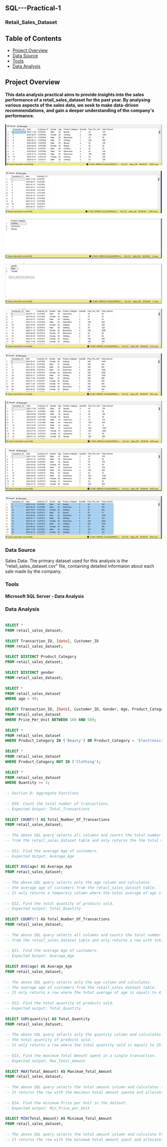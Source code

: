 ## SQL---Practical-1
### Retail_Sales_Dataset

## Table of Contents

  - [Project Overview](#project-overview)
  - [Data Source](#data-source)
  - [Tools](tools)
  - [Data Analysis](#data-analysis)
    
## Project Overview

#### This data analysis practical aims to provide insights into the sales performance of a retail_sales_dataset for the past year. By analysing various aspects of the sales data, we seek to make data-driven recommendations, and gain a deeper understanding of the company's performance. 

![Dashboard](retail_sales_Q1.png)

![Dashboard](retail_sales_Q2.png)

![Dashboard](retail_sales_Q3.png)

![Dashboard](retail_sales_Q4.png)

![Dashboard](retail_sales_Q5.png)

![Dashboard](retail_sales_Q6.png)

![Dashboard](retail_sales_Q7.png)

![Dashboard](retail_sales_Q8.png)

![Dashboard](retail_sales_Q9.png)

### Data Source

Sales Data: The primary dataset used for this analysis is the "retail_sales_dataset.csv" file, containing detailed informaion about each sale made by the company.

### Tools

#### Microsoft SQL Server - Data Analysis

### Data Analysis

```SQL

SELECT *
FROM retail_sales_dataset;

SELECT Transaction_ID, [date], Customer_ID
FROM retail_sales_dataset;

SELECT DISTINCT Product_Category
FROM retail_sales_dataset;

SELECT DISTINCT gender
FROM retail_sales_dataset;

SELECT *
FROM retail_sales_dataset
WHERE age > 40;

SELECT Transaction_ID, [Date], Customer_ID, Gender, Age, Product_Category, Quantity, Price_Per_Unit, Total_Amount
FROM retail_sales_dataset
WHERE Price_Per_Unit BETWEEN 100 AND 500;

SELECT *
FROM retail_sales_dataset
WHERE Product_Category IN ('Beauty') OR Product_Category = 'Electronics';

SELECT *
FROM retail_sales_dataset
WHERE Product_Category NOT IN ('Clothing');

SELECT *
FROM retail_sales_dataset
WHERE Quantity >= 3;

-- Section D: Aggregate Functions

-- Q10. Count the total number of transactions. 
-- Expected Output: Total_Transactions

SELECT COUNT(*) AS Total_Number_Of_Transactions
FROM retail_sales_dataset;

-- The above SQL query selects all columns and counts the total number of transactions 
-- from the retail_sales_dataset table and only returns the the total number of rows. 

-- Q11. Find the average Age of customers. 
-- Expected Output: Average_Age

SELECT AVG(age) AS Average_Age
FROM retail_sales_dataset;

-- The above SQL query selects only the age column and calculates
-- the average age of customers from the retail_sales_dataset table.
-- It only returns a temporary column where the total average of age is equals to 41.

-- Q12. Find the total quantity of products sold. 
-- Expected output: Total_Quantity

SELECT COUNT(*) AS Total_Number_Of_Transactions
FROM retail_sales_dataset;

-- The above SQL query selects all columns and counts the total number of transactions 
-- from the retail_sales_dataset table and only returns a row with total number of transactions. 

-- Q11. Find the average Age of customers. 
-- Expected Output: Average_Age

SELECT AVG(age) AS Average_Age
FROM retail_sales_dataset;

-- The above SQL query selects only the age column and calculates
-- the average age of customers from the retail_sales_dataset table.
-- It only returns a row where the total average of age is equals to 41.

-- Q12. Find the total quantity of products sold. 
-- Expected output: Total_Quantity

SELECT SUM(quantity) AS Total_Quantity
FROM retail_sales_dataset;

-- The above SQL query selects only the quantity column and calculates
-- the total quantity of products sold.
-- It only returns a row where the total quantity sold is equals to 2514 and allocates it to the temporary column.

-- Q13. Find the maximum Total Amount spent in a single transaction. 
-- Expected output: Max_Total_Amount

SELECT MAX(Total_Amount) AS Maximum_Total_Amount
FROM retail_sales_dataset;

-- The above SQL query selects the total amount column and calculates the maximum total amount.
-- It returns the row with the maximun total amount spenta and allocates it to the temporary column.

-- Q14. Find the minimum Price per Unit in the dataset. 
-- Expected output: Min_Price_per_Unit

SELECT MIN(Total_Amount) AS Minimum_Total_Amount
FROM retail_sales_dataset;

-- The above SQL query selects the total amount column and calculate the minimum total amount.
-- It returns the row with the minimum total amount spent and allocates it to the temporary column.

```

